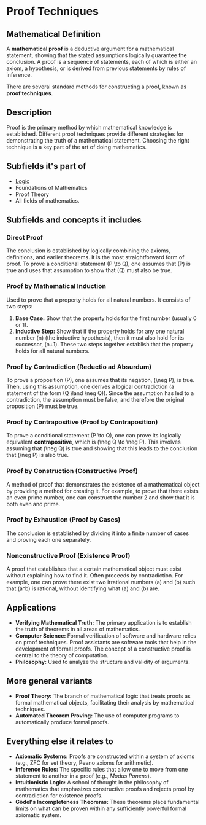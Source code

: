 # Proof Techniques

## Mathematical Definition

A **mathematical proof** is a deductive argument for a mathematical statement, showing that the stated assumptions logically guarantee the conclusion. A proof is a sequence of statements, each of which is either an axiom, a hypothesis, or is derived from previous statements by rules of inference.

There are several standard methods for constructing a proof, known as **proof techniques**.

## Description

Proof is the primary method by which mathematical knowledge is established. Different proof techniques provide different strategies for demonstrating the truth of a mathematical statement. Choosing the right technique is a key part of the art of doing mathematics.

## Subfields it's part of

*   [Logic](./)
*   Foundations of Mathematics
*   Proof Theory
*   All fields of mathematics.

## Subfields and concepts it includes

### Direct Proof
The conclusion is established by logically combining the axioms, definitions, and earlier theorems. It is the most straightforward form of proof. To prove a conditional statement \(P \to Q\), one assumes that \(P\) is true and uses that assumption to show that \(Q\) must also be true.

### Proof by Mathematical Induction
Used to prove that a property holds for all natural numbers. It consists of two steps:
1.  **Base Case:** Show that the property holds for the first number (usually 0 or 1).
2.  **Inductive Step:** Show that if the property holds for any one natural number \(n\) (the inductive hypothesis), then it must also hold for its successor, \(n+1\).
These two steps together establish that the property holds for all natural numbers.

### Proof by Contradiction (Reductio ad Absurdum)
To prove a proposition \(P\), one assumes that its negation, \(\neg P\), is true. Then, using this assumption, one derives a logical contradiction (a statement of the form \(Q \land \neg Q\)). Since the assumption has led to a contradiction, the assumption must be false, and therefore the original proposition \(P\) must be true.

### Proof by Contrapositive (Proof by Contraposition)
To prove a conditional statement \(P \to Q\), one can prove its logically equivalent **contrapositive**, which is \(\neg Q \to \neg P\). This involves assuming that \(\neg Q\) is true and showing that this leads to the conclusion that \(\neg P\) is also true.

### Proof by Construction (Constructive Proof)
A method of proof that demonstrates the existence of a mathematical object by providing a method for creating it. For example, to prove that there exists an even prime number, one can construct the number 2 and show that it is both even and prime.

### Proof by Exhaustion (Proof by Cases)
The conclusion is established by dividing it into a finite number of cases and proving each one separately.

### Nonconstructive Proof (Existence Proof)
A proof that establishes that a certain mathematical object must exist without explaining how to find it. Often proceeds by contradiction. For example, one can prove there exist two irrational numbers \(a\) and \(b\) such that \(a^b\) is rational, without identifying what \(a\) and \(b\) are.

## Applications

*   **Verifying Mathematical Truth:** The primary application is to establish the truth of theorems in all areas of mathematics.
*   **Computer Science:** Formal verification of software and hardware relies on proof techniques. Proof assistants are software tools that help in the development of formal proofs. The concept of a constructive proof is central to the theory of computation.
*   **Philosophy:** Used to analyze the structure and validity of arguments.

## More general variants

*   **Proof Theory:** The branch of mathematical logic that treats proofs as formal mathematical objects, facilitating their analysis by mathematical techniques.
*   **Automated Theorem Proving:** The use of computer programs to automatically produce formal proofs.

## Everything else it relates to

*   **Axiomatic Systems:** Proofs are constructed within a system of axioms (e.g., ZFC for set theory, Peano axioms for arithmetic).
*   **Inference Rules:** The specific rules that allow one to move from one statement to another in a proof (e.g., *Modus Ponens*).
*   **Intuitionistic Logic:** A school of thought in the philosophy of mathematics that emphasizes constructive proofs and rejects proof by contradiction for existence proofs.
*   **Gödel's Incompleteness Theorems:** These theorems place fundamental limits on what can be proven within any sufficiently powerful formal axiomatic system.
